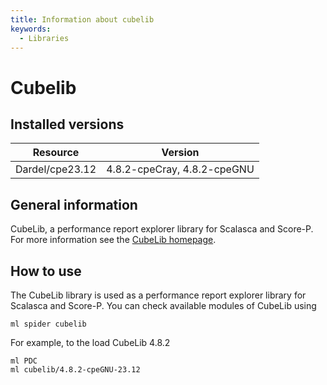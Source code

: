 ```yaml
---
title: Information about cubelib
keywords:
  - Libraries
---
```

# Cubelib

## Installed versions

| Resource | Version |
|---|---|
| Dardel/cpe23.12 | 4.8.2-cpeCray, 4.8.2-cpeGNU |

## General information

CubeLib, a performance report explorer library for Scalasca and Score-P. For more information see the
[CubeLib homepage](https://www.scalasca.org/scalasca/software/cube-4.x/download.html).

## How to use
The CubeLib library is used as a performance report explorer library for Scalasca and Score-P.
You can check available modules of CubeLib using
```
ml spider cubelib
```

For example, to the load CubeLib 4.8.2
```
ml PDC
ml cubelib/4.8.2-cpeGNU-23.12
```


